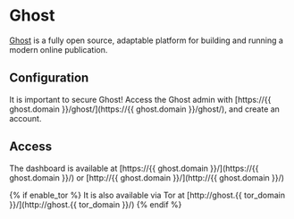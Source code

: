 # Ghost

[Ghost](http://ghost.org/) is a fully open source, adaptable platform for building and running a modern online publication.

## Configuration

It is important to secure Ghost! Access the Ghost admin with [https://{{ ghost.domain }}/ghost/](https://{{ ghost.domain }}/ghost/), and create an account.

## Access

The dashboard is available at [https://{{ ghost.domain }}/](https://{{ ghost.domain }}/) or [http://{{ ghost.domain }}/](http://{{ ghost.domain }}/)

{% if enable_tor %}
It is also available via Tor at [http://ghost.{{ tor_domain }}/](http://ghost.{{ tor_domain }}/)
{% endif %}
